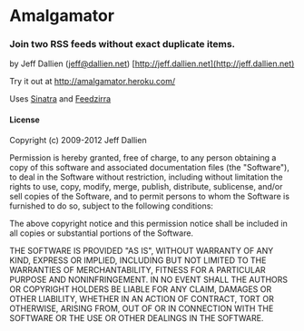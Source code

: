 Amalgamator
===========
### Join two RSS feeds without exact duplicate items. ###
by Jeff Dallien (jeff@dallien.net) [http://jeff.dallien.net](http://jeff.dallien.net)

Try it out at http://amalgamator.heroku.com/

Uses [Sinatra](http://www.sinatrarb.com/) and [Feedzirra](http://github.com/pauldix/feedzirra/tree/master)

#### License ####

Copyright (c) 2009-2012 Jeff Dallien

Permission is hereby granted, free of charge, to any person obtaining a copy
of this software and associated documentation files (the "Software"), to deal
in the Software without restriction, including without limitation the rights
to use, copy, modify, merge, publish, distribute, sublicense, and/or sell
copies of the Software, and to permit persons to whom the Software is
furnished to do so, subject to the following conditions:

The above copyright notice and this permission notice shall be included in
all copies or substantial portions of the Software.

THE SOFTWARE IS PROVIDED "AS IS", WITHOUT WARRANTY OF ANY KIND, EXPRESS OR
IMPLIED, INCLUDING BUT NOT LIMITED TO THE WARRANTIES OF MERCHANTABILITY,
FITNESS FOR A PARTICULAR PURPOSE AND NONINFRINGEMENT. IN NO EVENT SHALL THE
AUTHORS OR COPYRIGHT HOLDERS BE LIABLE FOR ANY CLAIM, DAMAGES OR OTHER
LIABILITY, WHETHER IN AN ACTION OF CONTRACT, TORT OR OTHERWISE, ARISING FROM,
OUT OF OR IN CONNECTION WITH THE SOFTWARE OR THE USE OR OTHER DEALINGS IN
THE SOFTWARE.

